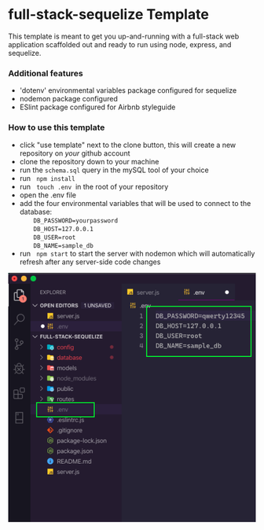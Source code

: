 # **full-stack-sequelize Template**
This template is meant to get you up-and-running with a full-stack web application scaffolded out and ready to run using node, express, and sequelize.

### **Additional features**
* 'dotenv' environmental variables package configured for sequelize
* nodemon package configured
* ESlint package configured for Airbnb styleguide

### **How to use this template**
* click "use template" next to the clone button, this will create a new repository on *your* github account
* clone the repository down to your machine
* run the `schema.sql` query in the mySQL tool of your choice  
* run &nbsp; `npm install`
* run &nbsp; `touch .env` &nbsp;in the root of your repository
* open the .env file
* add the four environmental variables that will be used to connect to the database:
    <br/>       `DB_PASSWORD=yourpassword`
    <br/>       `DB_HOST=127.0.0.1`
    <br/>       `DB_USER=root`
    <br/>       `DB_NAME=sample_db`
* run &nbsp; `npm start` to start the server with nodemon which will automatically refresh after any server-side code changes

![image](./public/assets/images/dotenv.png)